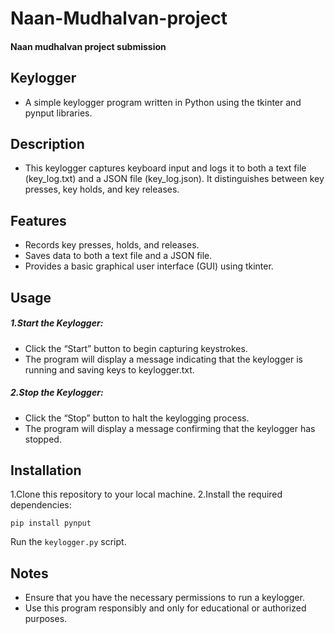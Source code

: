 # Naan-Mudhalvan-project
#### Naan mudhalvan project submission

## Keylogger
- A simple keylogger program written in Python using the tkinter and pynput libraries.

## Description
- This keylogger captures keyboard input and logs it to both a text file (key_log.txt) and a JSON file (key_log.json). It distinguishes between key presses, key holds, and key releases.

## Features
- Records key presses, holds, and releases.
- Saves data to both a text file and a JSON file.
- Provides a basic graphical user interface (GUI) using tkinter.

## Usage

##### 1.Start the Keylogger:
- Click the “Start” button to begin capturing keystrokes.
- The program will display a message indicating that the keylogger is running and saving keys to keylogger.txt.

##### 2.Stop the Keylogger:
- Click the “Stop” button to halt the keylogging process.
- The program will display a message confirming that the keylogger has stopped.

## Installation

1.Clone this repository to your local machine.
2.Install the required dependencies:

```pip install pynput```

Run the `keylogger.py` script.

## Notes

- Ensure that you have the necessary permissions to run a keylogger.
- Use this program responsibly and only for educational or authorized purposes.

